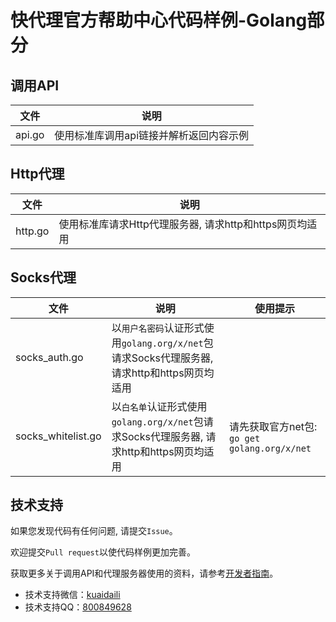 # 快代理官方帮助中心代码样例-Golang部分

## 调用API
| 文件 | 说明 | 
| --- | --- |
| api.go | 使用标准库调用api链接并解析返回内容示例 |

## Http代理
| 文件 | 说明 | 
| --- | --- |
| http.go | 使用标准库请求Http代理服务器, 请求http和https网页均适用 |

## Socks代理
| 文件 | 说明 | 使用提示 |
| --- | --- | --- |
| socks_auth.go | 以`用户名密码`认证形式使用`golang.org/x/net`包请求Socks代理服务器, 请求http和https网页均适用 |  |
| socks_whitelist.go | 以`白名单`认证形式使用`golang.org/x/net`包请求Socks代理服务器, 请求http和https网页均适用 | 请先获取官方net包: `go get golang.org/x/net` |


## 技术支持

如果您发现代码有任何问题, 请提交`Issue`。

欢迎提交`Pull request`以使代码样例更加完善。

获取更多关于调用API和代理服务器使用的资料，请参考[开发者指南](https://help.kuaidaili.com/dev/api/)。

* 技术支持微信：<a href="https://img.kuaidaili.com/img/service_wx.jpg">kuaidaili</a>
* 技术支持QQ：<a href="http://q.url.cn/CDksXo?_type=wpa&qidian=true">800849628</a>
